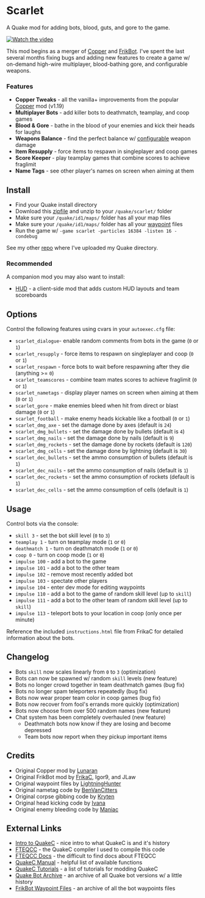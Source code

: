 # Scarlet

A Quake mod for adding bots, blood, guts, and gore to the game.

[![Watch the video](https://i.imgur.com/EVb4OjN.png)](https://mega.nz/file/eypwhI5T#6MTGhIC4wFgXIdBggrOp-2D5p_DsSWMhi471RW9gCtk)

This mod begins as a merger of [Copper](http://lunaran.com/copper/) and [FrikBot](https://www.moddb.com/mods/frikbot-x).  I've spent the last several months fixing bugs and adding new features to create a game w/ on-demand high-wire multiplayer, blood-bathing gore, and configurable weapons.

### Features

- **Copper Tweaks** - all the vanilla+ improvements from the popular [Copper](http://lunaran.com/copper/) mod (v1.19)
- **Multiplayer Bots** - add killer bots to deathmatch, teamplay, and coop games
- **Blood & Gore** - bathe in the blood of your enemies and kick their heads for laughs
- **Weapons Balance** - find the perfect balance w/ [configurable](https://github.com/whipowill/quake-dir/tree/master/scarlet/settings) weapon damage
- **Item Resupply** - force items to respawn in singleplayer and coop games
- **Score Keeper** - play teamplay games that combine scores to achieve fraglimit
- **Name Tags** - see other player's names on screen when aiming at them

## Install

- Find your Quake install directory
- Download this [zipfile](https://github.com/whipowill/quake-mod-scarlet/archive/master.zip) and unzip to your ``/quake/scarlet/`` folder
- Make sure your ``/quake/id1/maps/`` folder has all your map files
- Make sure your ``/quake/id1/maps/`` folder has all your [waypoint](https://github.com/whipowill/quake-mod-frikbot-waypoints) files
- Run the game w/ ``-game scarlet -particles 16384 -listen 16 -condebug``

See my other [repo](https://github.com/whipowill/quake-dir) where I've uploaded my Quake directory.

### Recommended

A companion mod you may also want to install:

- [HUD](https://github.com/whipowill/quake-mod-hud) - a client-side mod that adds custom HUD layouts and team scoreboards

## Options

Control the following features using cvars in your ``autoexec.cfg`` file:

- ``scarlet_dialogue``- enable random comments from bots in the game (``0`` or ``1``)
- ``scarlet_resupply`` - force items to respawn on singleplayer and coop (``0`` or ``1``)
- ``scarlet_respawn`` - force bots to wait before respawning after they die (anything >= ``0``)
- ``scarlet_teamscores`` - combine team mates scores to achieve fraglimit (``0`` or ``1``)
- ``scarlet_nametags`` - display player names on screen when aiming at them (``0`` or ``1``)
- ``scarlet_gore`` - make enemies bleed when hit from direct or blast damage (``0`` or ``1``)
- ``scarlet_football`` - make enemy heads kickable like a football (``0`` or ``1``)
- ``scarlet_dmg_axe`` - set the damage done by axes (default is ``24``)
- ``scarlet_dmg_bullets`` - set the damage done by bullets (default is ``4``)
- ``scarlet_dmg_nails`` - set the damage done by nails (default is ``9``)
- ``scarlet_dmg_rockets`` - set the damage done by rockets (default is ``120``)
- ``scarlet_dmg_cells`` - set the damage done by lightning (default is ``30``)
- ``scarlet_dec_bullets`` - set the ammo consumption of bullets (default is ``1``)
- ``scarlet_dec_nails`` - set the ammo consumption of nails (default is ``1``)
- ``scarlet_dec_rockets`` - set the ammo consumption of rockets (default is ``1``)
- ``scarlet_dec_cells`` - set the ammo consumption of cells (default is ``1``)

## Usage

Control bots via the console:

- ``skill 3`` - set the bot skill level (``0`` to ``3``)
- ``teamplay 1`` - turn on teamplay mode (``1`` or ``0``)
- ``deathmatch 1`` - turn on deathmatch mode (``1`` or ``0``)
- ``coop 0`` - turn on coop mode (``1`` or ``0``)
- ``impulse 100`` - add a bot to the game
- ``impulse 101`` - add a bot to the other team
- ``impulse 102`` - remove most recently added bot
- ``impulse 103`` - spectate other players
- ``impulse 104`` - enter dev mode for editing waypoints
- ``impulse 110`` - add a bot to the game of random skill level (up to ``skill``)
- ``impulse 111`` - add a bot to the other team of random skill level (up to ``skill``)
- ``impulse 113`` - teleport bots to your location in coop (only once per minute)

Reference the included ``instructions.html`` file from FrikaC for detailed information about the bots.

## Changelog

- Bots ``skill`` now scales linearly from ``0`` to ``3`` (optimization)
- Bots can now be spawned w/ random ``skill`` levels (new feature)
- Bots no longer crowd together in team deathmatch games (bug fix)
- Bots no longer spam teleporters repeatedly (bug fix)
- Bots now wear proper team color in coop games (bug fix)
- Bots now recover from fool's errands more quickly (optimization)
- Bots now choose from over 500 random names (new feature)
- Chat system has been completely overhauled (new feature)
    - Deathmatch bots now know if they are losing and become depressed
    - Team bots now report when they pickup important items

## Credits

- Original Copper mod by [Lunaran](http://lunaran.com/copper/)
- Original FrikBot mod by [FrikaC](https://www.moddb.com/mods/frikbot-x), Igor9, and JLaw
- Original waypoint files by [LightningHunter](https://www.celephais.net/board/view_thread.php?id=60404)
- Original nametag code by [BenVanCitters](https://gist.github.com/BenVanCitters/a157f58e906bf00adc39a484cbcee12f)
- Original corpse gibbing code by [Kryten](https://www.insideqc.com/qctut/qctut-33.shtml)
- Original head kicking code by [Ivana](http://www.insideqc.com/qctut/lesson-52.shtml)
- Original enemy bleeding code by [Maniac](https://www.insideqc.com/qctut/qctut-47.shtml)

## External Links

- [Intro to QuakeC](https://codedocs.org/what-is/quakec) - nice intro to what QuakeC is and it's history
- [FTEQCC](https://fte.triptohell.info/downloads) - the QuakeC compiler I used to compile this code
- [FTEQCC Docs](https://fte.triptohell.info/moodles/fteqcc/README.html) - the difficult to find docs about FTEQCC
- [QuakeC Manual](http://www.cataboligne.org/extra/qcmanual.html#Names) - helpful list of available functions
- [QuakeC Tutorials](https://quakewiki.org/wiki/QuakeC_tutorials) - a list of tutorials for modding QuakeC
- [Quake Bot Archive](https://github.com/Jason2Brownlee/QuakeBotArchive) - an archive of all Quake bot versions w/ a little history
- [FrikBot Waypoint Files](https://github.com/whipowill/quake-mod-frikbot-waypoints) - an archive of all the bot waypoints files